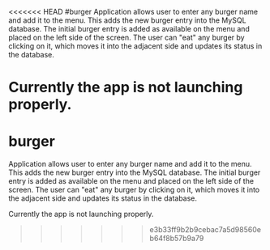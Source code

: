 <<<<<<< HEAD
#burger
Application allows user to enter any burger name and add it to the menu. This adds the new burger entry into the MySQL database. The initial burger entry is added as available on the menu and placed on the left side of the screen. The user can "eat" any burger by clicking on it, which moves it into the adjacent side and updates its status in the database.

Currently the app is not launching properly.
=======
# burger
Application allows user to enter any burger name and add it to the menu. This adds the new burger entry into the MySQL database. The initial burger entry is added as available on the menu and placed on the left side of the screen. The user can "eat" any burger by clicking on it, which moves it into the adjacent side and updates its status in the database.

Currently the app is not launching properly.
>>>>>>> e3b33ff9b2b9cebac7a5d98560eb64f8b57b9a79
